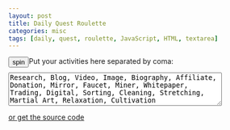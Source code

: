 ```yaml
---
layout: post
title: Daily Quest Roulette
categories: misc
tags: [daily, quest, roulette, JavaScript, HTML, textarea]
---
```


<input type="button" value="spin" style="float:left;" id='spin' />
<canvas id="canvas" width="800" height="600"></canvas>

Put your activities here separated by coma:

<textarea rows="4" cols="50" name="activities" id="activities">
Research, Blog, Video, Image, Biography, Affiliate, Donation, Mirror, Faucet, Miner, Whitepaper, Trading, Digital, Sorting, Cleaning, Stretching, Martial Art, Relaxation, Cultivation</textarea>

[or get the source code](http://raboninco.com/22989623/daily-quest-roulette)

<script>
var textarea = document.getElementById("activities").value;

var activitessplit = textarea.split(',');

var options = activitessplit;

var startAngle = 0;
var arc = Math.PI / (options.length / 2);
var spinTimeout = null;

var spinArcStart = 10;
var spinTime = 0;
var spinTimeTotal = 0;

var ctx;

document.getElementById("spin").addEventListener("click", spin);

function byte2Hex(n) {
  var nybHexString = "0123456789ABCDEF";
  return String(nybHexString.substr((n >> 4) & 0x0F,1)) + nybHexString.substr(n & 0x0F,1);
}

function RGB2Color(r,g,b) {
 return '#' + byte2Hex(r) + byte2Hex(g) + byte2Hex(b);
}

function getColor(item, maxitem) {
  var phase = 0;
  var center = 128;
  var width = 127;
  var frequency = Math.PI*2/maxitem;
  
  red   = Math.sin(frequency*item+2+phase) * width + center;
  green = Math.sin(frequency*item+0+phase) * width + center;
  blue  = Math.sin(frequency*item+4+phase) * width + center;
  
  return RGB2Color(red,green,blue);
}

function drawRouletteWheel() {
  var canvas = document.getElementById("canvas");
  if (canvas.getContext) {
    var outsideRadius = 250;
    var textRadius = 210;
    var insideRadius = 175;

    ctx = canvas.getContext("2d");
    ctx.clearRect(0,0,500,500);

    ctx.strokeStyle = "black";
    ctx.lineWidth = 2;

    ctx.font = 'bold 12px Helvetica, Arial';

    for(var i = 0; i < options.length; i++) {
      var angle = startAngle + i * arc;
      //ctx.fillStyle = colors[i];
      ctx.fillStyle = getColor(i, options.length);

      ctx.beginPath();
      ctx.arc(250, 250, outsideRadius, angle, angle + arc, false);
      ctx.arc(250, 250, insideRadius, angle + arc, angle, true);
      ctx.stroke();
      ctx.fill();

      ctx.save();
      ctx.shadowOffsetX = -1;
      ctx.shadowOffsetY = -1;
      ctx.shadowBlur    = 0;
      ctx.shadowColor   = "rgb(220,220,220)";
      ctx.fillStyle = "black";
      ctx.translate(250 + Math.cos(angle + arc / 2) * textRadius, 
                    250 + Math.sin(angle + arc / 2) * textRadius);
      ctx.rotate(angle + arc / 2 + Math.PI / 2);
      var text = options[i];
      ctx.fillText(text, -ctx.measureText(text).width / 2, 0);
      ctx.restore();
    } 

    //Arrow
    ctx.fillStyle = "black";
    ctx.beginPath();
    ctx.moveTo(250 - 4, 250 - (outsideRadius + 5));
    ctx.lineTo(250 + 4, 250 - (outsideRadius + 5));
    ctx.lineTo(250 + 4, 250 - (outsideRadius - 5));
    ctx.lineTo(250 + 9, 250 - (outsideRadius - 5));
    ctx.lineTo(250 + 0, 250 - (outsideRadius - 13));
    ctx.lineTo(250 - 9, 250 - (outsideRadius - 5));
    ctx.lineTo(250 - 4, 250 - (outsideRadius - 5));
    ctx.lineTo(250 - 4, 250 - (outsideRadius + 5));
    ctx.fill();
  }
}

function spin() {
  spinAngleStart = Math.random() * 10 + 10;
  spinTime = 0;
  spinTimeTotal = Math.random() * 3 + 4 * 1000;
  rotateWheel();
}

function rotateWheel() {
  spinTime += 30;
  if(spinTime >= spinTimeTotal) {
    stopRotateWheel();
    return;
  }
  var spinAngle = spinAngleStart - easeOut(spinTime, 0, spinAngleStart, spinTimeTotal);
  startAngle += (spinAngle * Math.PI / 180);
  drawRouletteWheel();
  spinTimeout = setTimeout('rotateWheel()', 30);
}

function stopRotateWheel() {
  clearTimeout(spinTimeout);
  var degrees = startAngle * 180 / Math.PI + 90;
  var arcd = arc * 180 / Math.PI;
  var index = Math.floor((360 - degrees % 360) / arcd);
  ctx.save();
  ctx.font = 'bold 30px Helvetica, Arial';
  var text = options[index]
  ctx.fillText(text, 250 - ctx.measureText(text).width / 2, 250 + 10);
  ctx.restore();
}

function easeOut(t, b, c, d) {
  var ts = (t/=d)*t;
  var tc = ts*t;
  return b+c*(tc + -3*ts + 3*t);
}

drawRouletteWheel();
</script>